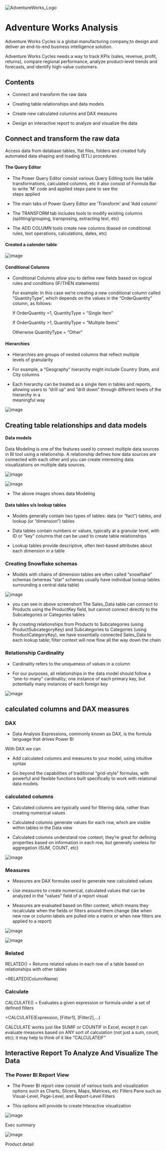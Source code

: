 
![AdventureWorks_Logo](https://user-images.githubusercontent.com/81569893/224526374-bb428d04-fc58-4e07-a1e8-e7aadfc04490.png)



# Adventure Works Analysis

Adventure Works Cycles is a global manufacturing company,to 
design and deliver an end-to-end business intelligence solution.

Adventure Works Cycles needs a way to track KPIs (sales, revenue, profit, returns), compare regional performance, analyze product-level trends and forecasts, and identify high-value customers.



## Contents

* Connect and transform the raw data

* Creating table relationships and data models

* Create new calculated columns and DAX measures

* Design an interactive report to analyze and visualize the data


## Connect and transform the raw data

Access data from database tables, flat files, folders and 
created fully automated data shaping and loading (ETL) procedures

#### The Query Editor

* The Power Query Editor consist various Query Editing tools like 
  table transformations, calculated columns, etc it also consist of
  Formula Bar to write 'M' code and applied steps pane to see the  
  steps applied 

* The main tabs of Power Query Editor are 'Transform' and 
  'Add column'

* The TRANSFORM tab includes tools to modify existing columns   
  (splitting/grouping, transposing, extracting text, etc)

* The ADD COLUMN tools create new columns 
  (based on conditional rules, text operations, calculations, 
  dates, etc)
  

#### Created a calender table
![image](https://user-images.githubusercontent.com/81569893/224528127-249a9291-e00d-40d3-82bc-73757c07f2e4.png)

#### Conditional Columns

* Conditional Columns allow you to define new fields based 
  on logical rules and conditions (IF/THEN statements)

  For example: 
  In this case we’re creating a new conditional
  column called “QuantityType”, which depends on the values in 
  the “OrderQuantity” column, as follows:
  
  If OrderQuantity =1, QuantityType = “Single Item”

  If OrderQuantity >1, QuantityType = “Multiple Items”

  Otherwise QuantityType = “Other”

 #### Hierarchies

* Hierarchies are groups of nested columns that reflect multiple  
  levels of granularity

*  For example, a “Geography” hierarchy might include Country
   State, and City columns

*  Each hierarchy can be treated as a single item in tables and 
   reports, allowing users to “drill up” and 
   “drill down” through different levels of the hierarchy in a    
   meaningful way
   
![image](https://user-images.githubusercontent.com/81569893/224555212-9e4cf465-f1da-4791-8f0b-563db6e411a3.png)
## Creating table relationships and data models

#### Data models
 Data Modeling is one of the features used to connect multiple data sources in BI tool using a relationship. A relationship defines how data sources are connected with each other and you can create interesting data visualizations on multiple data sources.

 ![image](https://user-images.githubusercontent.com/81569893/224555960-dc1d782c-3212-4797-8113-8c4a73b336df.png)

![image](https://user-images.githubusercontent.com/81569893/224556016-3c6a0484-f8f3-4fcd-9dce-fb4baa1944d6.png)

* The above images shows data Modeling

#### Data tables v/s lookup tables

* Models generally contain two types of tables: data (or “fact”) tables, and lookup (or “dimension”) tables

* Data tables contain numbers or values, typically at a granular level, with ID or “key” columns that can be used to create table relationships

* Lookup tables provide descriptive, often text-based attributes about each dimension in a table

### Creating Snowflake schemas
 
 * Models with chains of dimension tables are often called “snowflake” schemas (whereas “star” schemas usually have individual lookup tables surrounding a central data table)

 ![image](https://user-images.githubusercontent.com/81569893/225237335-43538e80-911a-473c-8b8b-65cac0722697.png)

 * you can see in above screenshort The Sales_Data table can connect to Products using the ProductKey field, but cannot connect directly to the Subcategories or Categories tables

 * By creating relationships from Products to Subcategories (using ProductSubcategoryKey) and Subcategories to Categories (using ProductCategoryKey), we have essentially connected Sales_Data to each lookup table; filter context will now flow all the way down the chain

### Relationship Cardinality 

* Cardinality refers to the uniqueness of values in a column

* For our purposes, all relationships in the data model should follow a “one-to-many” cardinality; one instance of each primary key, but potentially many instances of each foreign key

![image](https://user-images.githubusercontent.com/81569893/225241893-afaf524f-7842-445e-90f1-744e76ce820b.png)

##  calculated columns and DAX measures

### DAX

* Data Analysis Expressions, commonly known as DAX, is the formula language that drives Power BI

With DAX we can

* Add calculated columns and measures to your model, using intuitive syntax

* Go beyond the capabilities of traditional “grid-style” formulas, with powerful and flexible functions built specifically to work with relational data models.

### calculated columns

* Calculated columns are typically used for filtering data, rather than creating numerical values

* Calculated columns generate values for each row, which are visible within tables in the Data view

* Calculated columns understand row context; they’re great for defining properties based on information in each row, but  generally useless for aggregation (SUM, COUNT, etc)

![image](https://user-images.githubusercontent.com/81569893/225292242-314bab1c-e3f4-44ad-a277-db9311914cb2.png)


### Measures

* Measures are DAX formulas used to generate new calculated values

* Use measures to create numerical, calculated values that can be analyzed in the “values” field of a report visual

* Measures are evaluated based on filter context, which means 
they recalculate when the fields or filters around them change 
(like when new row or column labels are pulled into a matrix or 
when new filters are applied to a report)

![image](https://user-images.githubusercontent.com/81569893/225293048-25ef195d-cc0f-422a-b886-f6a41e257c1d.png)

![image](https://user-images.githubusercontent.com/81569893/225293246-03ff5a42-45a3-40fd-b5ca-7dca7518dcb1.png)

### Related

RELATED() = Returns related values in each row of a table based on relationships with other tables

=RELATED(ColumnName)

### Calculate

CALCULATE() = Evaluates a given expression or formula under a set of defined filters

=CALCULATE(Expression, [Filter1], [Filter2],…)

CALCULATE works just like SUMIF or COUNTIF in Excel, except it can evaluate measures based on ANY 
sort of calculation (not just a sum, count, etc); it may help to think of it like “CALCULATEIF”

## Interactive Report To Analyze And Visualize The Data

### The Power BI Report View

* The Power BI report view consist of various tools and visualization options such as Charts, Slicers, Maps, Matrices, etc Filters Pane such as Visual-Level, Page-Level, and Report-Level Filters

* This options will provide to create Interactive visualization

![image](https://user-images.githubusercontent.com/81569893/225971411-e7420d0e-a570-4f55-9bf6-74b5c8622c3d.png)

Exec summary




![image](https://user-images.githubusercontent.com/81569893/225971706-effdac39-23e7-4eb3-8788-b6b5e477ebcf.png)

Product detail

